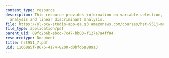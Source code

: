 ```yaml
---
content_type: resource
description: This resource provides information on variable selection, principal components
  analysis and linear discriminant analysis.
file: https://ol-ocw-studio-app-qa.s3.amazonaws.com/courses/hst-951j-medical-decision-support-fall-2005/11668a5f867641748200d0bfd6a889a3_hst951_7.pdf
file_type: application/pdf
parent_uid: 09fc2b6b-ebcc-7c47-bb03-f127a7a4ff84
resourcetype: Document
title: hst951_7.pdf
uid: 11668a5f-8676-4174-8200-d0bfd6a889a3
---
```

